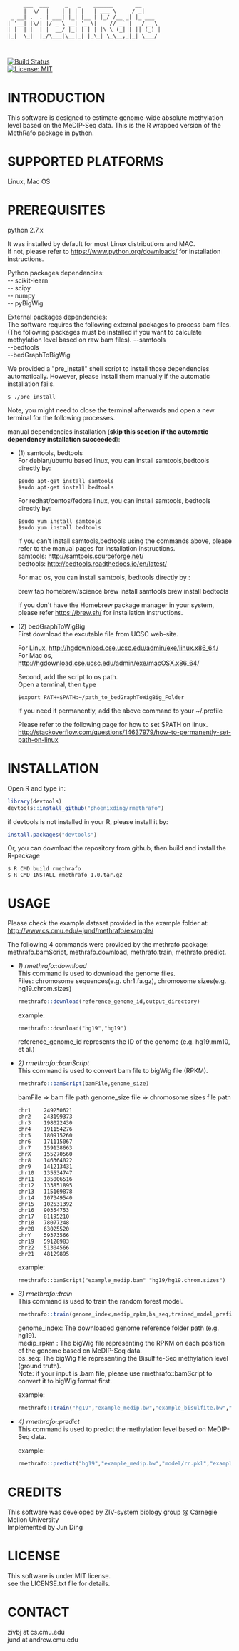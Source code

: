 ```
     ___  ___     _   _    ______       __      
     |  \/  |    | | | |   | ___ \     / _|     
 _ __| .  . | ___| |_| |__ | |_/ /__ _| |_ ___  
| '__| |\/| |/ _ \ __| '_ \|    // _` |  _/ _ \ 
| |  | |  | |  __/ |_| | | | |\ \ (_| | || (_) |
|_|  \_|  |_/\___|\__|_| |_\_| \_\__,_|_| \___/ 
                                                
                                                
```                                             
[![Build Status](https://travis-ci.org/phoenixding/rmethrafo.svg?branch=master)](https://travis-ci.org/phoenixding/rmethrafo)                                     		 
[![License: MIT](https://img.shields.io/badge/License-MIT-yellow.svg)](https://opensource.org/licenses/MIT)	
			 
# INTRODUCTION


This software is designed to estimate genome-wide absolute methylation 
level based on the MeDIP-Seq data. This is the R wrapped version of the
MethRafo package in python. 

# SUPPORTED PLATFORMS

Linux, Mac OS

# PREREQUISITES

python 2.7.x

It was installed by default for most Linux distributions and MAC.  
If not, please refer to https://www.python.org/downloads/ for installation 
instructions. 

Python packages dependencies:  
-- scikit-learn   
-- scipy  
-- numpy  
-- pyBigWig

External packages dependencies:  
The software requires the following external packages to process bam files.
(The following packages must be installed if you want to calculate methylation
level based on raw bam files).
--samtools  
--bedtools  
--bedGraphToBigWig  

We provided a "pre_install" shell script to install those dependencies automatically. 
However, please install them manually if the automatic installation fails. 
```
$ ./pre_install
```

Note, you might need to close the terminal afterwards and open a new 
terminal for the following processes. 

manual dependencies installation (**skip this section if the automatic dependency installation succeeded**):   

* (1) samtools, bedtools  
	For debian/ubuntu based linux, you can install samtools,bedtools directly by:
	```
	$sudo apt-get install samtools
	$sudo apt-get install bedtools
	```
	For redhat/centos/fedora linux, you can install samtools, bedtools directly by:
	```
	$sudo yum install samtools
	$sudo yum install bedtools
	```
	If you can't install samtools,bedtools using the commands above, please refer to 
	the manual pages for installation instructions.   
	samtools: http://samtools.sourceforge.net/   
	bedtools: http://bedtools.readthedocs.io/en/latest/  
	
	For mac os, you can install samtools, bedtools directly by :
	
	brew tap homebrew/science
	brew install samtools 
	brew install bedtools
	
	If you don't have the Homebrew package manager in your system, please refer https://brew.sh/ for installation instructions. 

* (2) bedGraphToWigBig  
	First download the excutable file from UCSC web-site.

	For Linux, 
	http://hgdownload.cse.ucsc.edu/admin/exe/linux.x86_64/  
	For Mac os,
	http://hgdownload.cse.ucsc.edu/admin/exe/macOSX.x86_64/

	Second, add the script to os path.   
	Open a terminal, then type
	```
	$export PATH=$PATH:~/path_to_bedGraphToWigBig_Folder
	```
	If you need it permanently, add the above command to your ~/.profile  

	Please refer to the following page for how to set $PATH on linux.  
	http://stackoverflow.com/questions/14637979/how-to-permanently-set-path-on-linux

# INSTALLATION

Open R and type in: 

```R
library(devtools)
devtools::install_github("phoenixding/rmethrafo")
```
if devtools is not installed in your R, please install it by:


```R
install.packages("devtools")

```

Or, you can download the repository from github, then build and install 
the R-package

```
$ R CMD build rmethrafo
$ R CMD INSTALL rmethrafo_1.0.tar.gz
```

USAGE
========================================================================
Please check the example dataset provided in the example folder at:    
http://www.cs.cmu.edu/~jund/methrafo/example/   

The following 4 commands were provided by the methrafo package:   
methrafo.bamScript, methrafo.download, methrafo.train, methrafo.predict.     

* *1) rmethrafo::download*   
	This command is used to download the genome files.  
	Files: chromosome sequences(e.g. chr1.fa.gz), chromosome sizes(e.g. hg19.chrom.sizes)
	```R
	rmethrafo::download(reference_genome_id,output_directory)
	```
	example:  
	```
	rmethrafo::download("hg19","hg19")
	```
	reference_genome_id represents the ID of the genome (e.g. hg19,mm10, et al.)

* *2) rmethrafo::bamScript*     
	This command is used to convert bam file to bigWig file (RPKM).  
	```R
	rmethrafo::bamScript(bamFile,genome_size)
	```
	bamFile => bam file path
	genome_size file => chromosome sizes file path
	
	```
	chr1	249250621
	chr2	243199373
	chr3	198022430
	chr4	191154276
	chr5	180915260
	chr6	171115067
	chr7	159138663
	chrX	155270560
	chr8	146364022
	chr9	141213431
	chr10	135534747
	chr11	135006516
	chr12	133851895
	chr13	115169878
	chr14	107349540
	chr15	102531392
	chr16	90354753
	chr17	81195210
	chr18	78077248
	chr20	63025520
	chrY	59373566
	chr19	59128983
	chr22	51304566
	chr21	48129895
	```
	
	example:  
	```
	rmethrafo::bamScript("example_medip.bam" "hg19/hg19.chrom.sizes")
	```

*  *3) rmethrafo::train*  
	This command is used to train the random forest model.
	```R
	rmethrafo::train(genome_index,medip_rpkm,bs_seq,trained_model_prefix)
	
	```
	genome_index: The downloaded genome reference folder path (e.g. hg19).    
	medip_rpkm : The bigWig file representing the RPKM on each position of the genome based on MeDIP-Seq data.    
	bs_seq: The bigWig file representing the Bisulfite-Seq methylation level (ground truth).     
	Note: if your input is .bam file, please use rmethrafo::bamScript to convert it to bigWig format first.  
	
	example:  
	```R
	rmethrafo::train("hg19","example_medip.bw","example_bisulfite.bw","trained_model.pkl")
	```

* *4) rmethrafo::predict*  
	This command is used to predict the methylation level based on MeDIP-Seq data.
	
	example:  
	```R
	rmethrafo::predict("hg19","example_medip.bw","model/rr.pkl","example_out")
	```
	  
# CREDITS

This software was developed by ZIV-system biology group @ Carnegie Mellon University  
Implemented by Jun Ding


# LICENSE 

This software is under MIT license.  
see the LICENSE.txt file for details. 


# CONTACT

zivbj at cs.cmu.edu  
jund  at andrew.cmu.edu




                                 
                                 
                                 
                                 
                                 

                                                         
